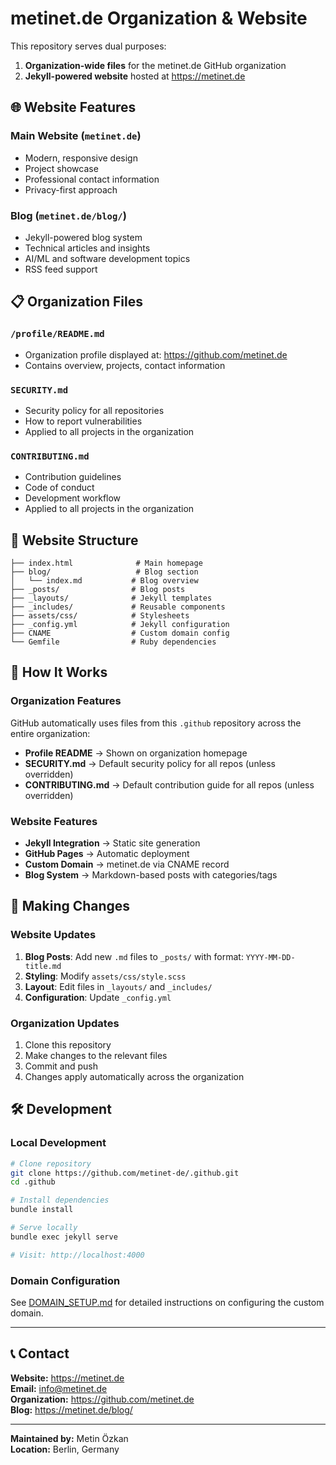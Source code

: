 # metinet.de Organization & Website

This repository serves dual purposes:
1. **Organization-wide files** for the metinet.de GitHub organization
2. **Jekyll-powered website** hosted at https://metinet.de

## 🌐 Website Features

### Main Website (`metinet.de`)
- Modern, responsive design
- Project showcase
- Professional contact information
- Privacy-first approach

### Blog (`metinet.de/blog/`)
- Jekyll-powered blog system
- Technical articles and insights
- AI/ML and software development topics
- RSS feed support

## 📋 Organization Files

### `/profile/README.md`
- Organization profile displayed at: https://github.com/metinet.de
- Contains overview, projects, contact information

### `SECURITY.md`
- Security policy for all repositories
- How to report vulnerabilities
- Applied to all projects in the organization

### `CONTRIBUTING.md`
- Contribution guidelines
- Code of conduct
- Development workflow
- Applied to all projects in the organization

## 🚀 Website Structure

```
├── index.html              # Main homepage
├── blog/                   # Blog section
│   └── index.md           # Blog overview
├── _posts/                # Blog posts
├── _layouts/              # Jekyll templates
├── _includes/             # Reusable components
├── assets/css/            # Stylesheets
├── _config.yml            # Jekyll configuration
├── CNAME                  # Custom domain config
└── Gemfile                # Ruby dependencies
```

## 🔧 How It Works

### Organization Features
GitHub automatically uses files from this `.github` repository across the entire organization:

- **Profile README** → Shown on organization homepage
- **SECURITY.md** → Default security policy for all repos (unless overridden)
- **CONTRIBUTING.md** → Default contribution guide for all repos (unless overridden)

### Website Features
- **Jekyll Integration** → Static site generation
- **GitHub Pages** → Automatic deployment
- **Custom Domain** → metinet.de via CNAME record
- **Blog System** → Markdown-based posts with categories/tags

## 📝 Making Changes

### Website Updates
1. **Blog Posts**: Add new `.md` files to `_posts/` with format: `YYYY-MM-DD-title.md`
2. **Styling**: Modify `assets/css/style.scss`
3. **Layout**: Edit files in `_layouts/` and `_includes/`
4. **Configuration**: Update `_config.yml`

### Organization Updates
1. Clone this repository
2. Make changes to the relevant files
3. Commit and push
4. Changes apply automatically across the organization

## 🛠️ Development

### Local Development
```bash
# Clone repository
git clone https://github.com/metinet-de/.github.git
cd .github

# Install dependencies
bundle install

# Serve locally
bundle exec jekyll serve

# Visit: http://localhost:4000
```

### Domain Configuration
See [DOMAIN_SETUP.md](DOMAIN_SETUP.md) for detailed instructions on configuring the custom domain.

---

## 📞 Contact

**Website:** https://metinet.de  
**Email:** info@metinet.de  
**Organization:** https://github.com/metinet.de  
**Blog:** https://metinet.de/blog/

---

**Maintained by:** Metin Özkan  
**Location:** Berlin, Germany

